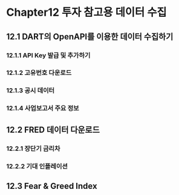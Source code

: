 # Chapter12 투자 참고용 데이터 수집
## 12.1 DART의 OpenAPI를 이용한 데이터 수집하기
### 12.1.1 API Key 발급 및 추가하기
### 12.1.2 고유번호 다운로드
### 12.1.3 공시 데이터
### 12.1.4 사업보고서 주요 정보

## 12.2 FRED 데이터 다운로드
### 12.2.1 장단기 금리차
### 12.2.2 기대 인플레이션

## 12.3 Fear & Greed Index